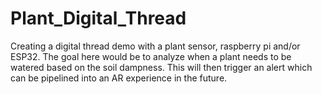 # Plant_Digital_Thread
Creating a digital thread demo with a plant sensor, raspberry pi and/or ESP32. The goal here would be to analyze when a plant needs to be watered based on the soil dampness. This will then trigger an alert which can be pipelined into an AR experience in the future. 
